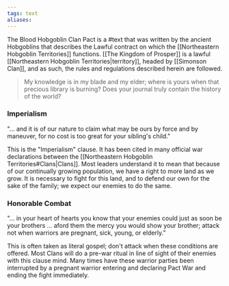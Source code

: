 ```yaml
---
tags: text
aliases:
---
```


The Blood Hobgoblin Clan Pact is a #text that was written by the ancient Hobgoblins that describes the Lawful contract on which the [[Northeastern Hobgoblin Territories]] functions. [[The Kingdom of Prosper]] is a lawful [[Northeastern Hobgoblin Territories|territory]], headed by [[Simonson Clan]], and as such, the rules and regulations described herein are followed. 

> My knowledge is in my blade and my elder; where is yours when that precious library is burning? Does your journal truly contain the history of the world?

### Imperialism

"... and it is of our nature to claim what may be ours by force and by maneuver, for no cost is too great for your sibling's child."

This is the "Imperialism" clause. It has been cited in many official war declarations between the [[Northeastern Hobgoblin Territories#Clans|Clans]]. Most leaders understand it to mean that because of our continually growing population, we have a right to more land as we grow. It is necessary to fight for this land, and to defend our own for the sake of the family; we expect our enemies to do the same.

### Honorable Combat

"... in your heart of hearts you know that your enemies could just as soon be your brothers ... aford them the mercy you would show your brother; attack not when warriors are pregnant, sick, young, or elderly."

This is often taken as literal gospel; don't attack when these conditions are offered. Most Clans will do a pre-war ritual in line of sight of their enemies with this clause mind. Many times have these warrior parties been interrupted by a pregnant warrior entering and declaring Pact War and ending the fight immediately.  